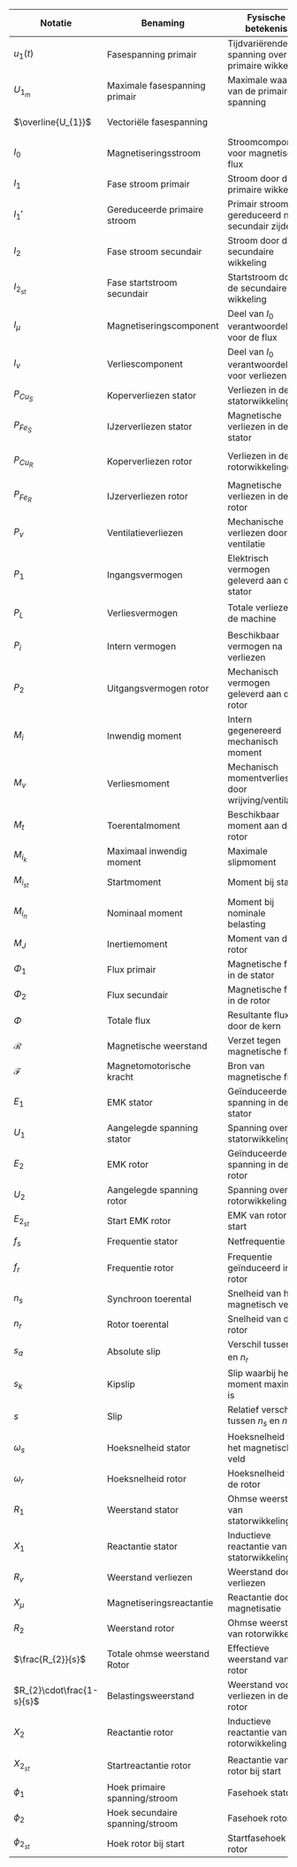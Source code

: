 

| **Notatie**               | **Benaming**                    | **Fysische betekenis**                             | **Formule - Verband - indien van toepassing**                                                                                                                                                                   |
| ------------------------- | ------------------------------- | -------------------------------------------------- | --------------------------------------------------------------------------------------------------------------------------------------------------------------------------------------------------------------- |
| $u_{1}(t)$                | Fasespanning primair            | Tijdvariërende spanning over de primaire wikkeling | $u_{1}(t) = U_{1_m} \cdot \sin(\omega_s t)$                                                                                                                                                                     |
| $U_{1_{m}}$               | Maximale fasespanning primair   | Maximale waarde van de primaire spanning           |                                                                                                                                                                                                                 |
| $\overline{U_{1}}$        | Vectoriële fasespanning         |                                                    | $\overline{U_{1}}=R_{1}*\overline{I_{0}}+\overline{X_{1}}*\overline{I_{0}}-\overline{E_{1}}$                                                                                                                    |
| $I_{0}$                   | Magnetiseringsstroom            | Stroomcomponent voor magnetische flux              |                                                                                                                                                                                                                 |
| $I_{1}$                   | Fase stroom primair             | Stroom door de primaire wikkeling                  | $\overline{I_{1}}=\overline{I_{µ}}+\overline{I_{1}'}$                                                                                                                                                           |
| $I_{1}'$                  | Gereduceerde primaire stroom    | Primair stroom gereduceerd naar secundair zijde    | $I_{1}' = \frac{I_{1}}{a}$                                                                                                                                                                                      |
| $I_{2}$                   | Fase stroom secundair           | Stroom door de secundaire wikkeling                | $I_{2}=\frac{E_{2_{st}}}{\sqrt{ \frac{R_{2}}{s}^2 }+X_{2_{st}}^2}$                                                                                                                                              |
| $I_{2_{st}}$              | Fase startstroom secundair      | Startstroom door de secundaire wikkeling           | $I_{2_{st}}=\frac{E_{2_{st}}}{Z_{2_{st}}}$                                                                                                                                                                      |
| $I_{µ}$                   | Magnetiseringscomponent         | Deel van $I_0$ verantwoordelijk voor de flux       | $\overline{I_{µ}}=\frac{\mathcal{R}\cdot \overline{\Phi}}{N_{1}}$                                                                                                                                               |
| $I_{v}$                   | Verliescomponent                | Deel van $I_0$ verantwoordelijk voor verliezen     |                                                                                                                                                                                                                 |
| $P_{Cu_{S}}$              | Koperverliezen stator           | Verliezen in de statorwikkelingen                  | $P_{Cu_{S}} = 3 \cdot I_1^2 \cdot R_1$                                                                                                                                                                          |
| $P_{Fe_{S}}$              | IJzerverliezen stator           | Magnetische verliezen in de stator                 | $P_{Fe_{s}}=3U_{1}\cdot I_{0}\cos \phi_{0}-3R_{1}\cdot I_{0}^2$                                                                                                                                                 |
| $P_{Cu_{R}}$              | Koperverliezen rotor            | Verliezen in de rotorwikkelingen                   | $P_{Cu_{R}} = 3 \cdot I_2^2 \cdot R_2$<br>$=P_{L}\cdot s$                                                                                                                                                       |
| $P_{Fe_{R}}$              | IJzerverliezen rotor            | Magnetische verliezen in de rotor                  | $\ll$                                                                                                                                                                                                           |
| $P_{v}$                   | Ventilatieverliezen             | Mechanische verliezen door ventilatie              |                                                                                                                                                                                                                 |
| $P_{1}$                   | Ingangsvermogen                 | Elektrisch vermogen geleverd aan de stator         | $P_{1}=\sqrt{ 3 }\cdot U_{L_{1}}\cdot I_{L_{1}}\cdot \cos \phi_{F_{1}}$<br>$=3\cdot U_{F_{1}}\cdot I_{F_{1}}\cdot \cos \phi_{F_{1}}$                                                                            |
| $P_{L}$                   | Verliesvermogen                 | Totale verliezen in de machine                     | $P_{L} = P_{v} + P_{Cu_S} + P_{Cu_R} + P_{Fe_S}$<br>$P_{L}=3\frac{R_{2}}{s}*I_{2}^2$                                                                                                                            |
| $P_{i}$                   | Intern vermogen                 | Beschikbaar vermogen na verliezen                  | $P_{i}=3R_{2} \cdot\frac{1-s}{s}*I_{2}^2$                                                                                                                                                                       |
| $P_{2}$                   | Uitgangsvermogen rotor          | Mechanisch vermogen geleverd aan de rotor          | $P_{2} = P_{i} - P_{Cu_R}$<br>$=\frac{P_{1}}{\eta}$                                                                                                                                                             |
| $M_{i}$                   | Inwendig moment                 | Intern gegenereerd mechanisch moment               | $M_{i=}=\frac{R_{2}}{\omega}\cdot3\cdot \frac{U_{1}^2}{k^2}\cdot \frac{s}{R_{2}^2+s^2\cdot X_{2_{st}}^2}$<br>$M_{i}\approx C^{te}\cdot \frac{s}{R_{2}^2+s_{2}\cdot X_{2_{st}}}$<br>$M_{i}=\frac{P_{i}}{\omega}$ |
| $M_{v}$                   | Verliesmoment                   | Mechanisch momentverlies door wrijving/ventilatie  |                                                                                                                                                                                                                 |
| $M_{t}$                   | Toerentalmoment                 | Beschikbaar moment aan de rotor                    |                                                                                                                                                                                                                 |
| $M_{i_{k}}$               | Maximaal inwendig moment        | Maximale slipmoment                                | $M_{i_{k}}=\frac{3}{\omega}\cdot \frac{U_{1}^2}{k^2}\cdot \frac{1}{2\cdot X_{2_{st}}}$                                                                                                                          |
| $M_{i_{st}}$              | Startmoment                     | Moment bij start                                   | $M_{i=}=3\cdot\frac{R_{2}}{\omega}\cdot \frac{U_{1}^2}{k^2}\cdot \frac{1}{R_{2}^2+ X_{2_{st}}^2}$                                                                                                               |
| $M_{i_{n}}$               | Nominaal moment                 | Moment bij nominale belasting                      |                                                                                                                                                                                                                 |
| $M_{J}$                   | Inertiemoment                   | Moment van de rotor                                | $M_{J}=J\cdot \alpha$                                                                                                                                                                                           |
| $\Phi_1$                  | Flux primair                    | Magnetische flux in de stator                      |                                                                                                                                                                                                                 |
| $\Phi_{2}$                | Flux secundair                  | Magnetische flux in de rotor                       |                                                                                                                                                                                                                 |
| $\Phi$                    | Totale flux                     | Resultante flux door de kern                       |                                                                                                                                                                                                                 |
| $\mathcal{R}$             | Magnetische weerstand           | Verzet tegen magnetische flux                      | $\mathcal{R} = \frac{\mathcal{F}}{\Phi}$                                                                                                                                                                        |
| $\mathcal{F}$             | Magnetomotorische kracht        | Bron van magnetische flux                          | $\mathcal{F} = B\cdot l\cdot I$                                                                                                                                                                                 |
| $E_{1}$                   | EMK stator                      | Geïnduceerde spanning in de stator                 | $E_{1}=4,44\cdot N_{1}*f_{s}\cdot \Phi$<br>$E_{s}= k\cdot \Phi\cdot \omega$                                                                                                                                     |
| $U_{1}$                   | Aangelegde spanning stator      | Spanning over de statorwikkeling                   |                                                                                                                                                                                                                 |
| $E_{2}$                   | EMK rotor                       | Geïnduceerde spanning in de rotor                  | $E_{2}=B\cdot l\cdot v_{rel}=s*E_{2_{st}}$<br>$=s\cdot \frac{E_{1}}{k}$                                                                                                                                         |
| $U_{2}$                   | Aangelegde spanning rotor       | Spanning over de rotorwikkeling                    |                                                                                                                                                                                                                 |
| $E_{2_{st}}$              | Start EMK rotor                 | EMK van rotor bij start                            | $=4,44\cdot f_{s}\cdot N_{r}\cdot \phi_{m}$                                                                                                                                                                     |
| $f_{s}$                   | Frequentie stator               | Netfrequentie                                      |                                                                                                                                                                                                                 |
| $f_{r}$                   | Frequentie rotor                | Frequentie geïnduceerd in de rotor                 | $f_r = s \cdot f_s$                                                                                                                                                                                             |
| $n_{s}$                   | Synchroon toerental             | Snelheid van het magnetisch veld                   | $n_s = \frac{120 \cdot f_s}{p}$                                                                                                                                                                                 |
| $n_{r}$                   | Rotor toerental                 | Snelheid van de rotor                              |                                                                                                                                                                                                                 |
| $s_{a}$                   | Absolute slip                   | Verschil tussen $n_s$ en $n_r$                     |                                                                                                                                                                                                                 |
| $s_{k}$                   | Kipslip                         | Slip waarbij het moment maximaal is                | $=\frac{R_{2}}{X_{2_{st}}}$                                                                                                                                                                                     |
| $s$                       | Slip                            | Relatief verschil tussen $n_s$ en $n_r$            | $s = \frac{n_s - n_r}{n_s}$                                                                                                                                                                                     |
| $\omega_{s}$              | Hoeksnelheid stator             | Hoeksnelheid van het magnetisch veld               | $\omega_s = 2 \pi f_s$                                                                                                                                                                                          |
| $\omega_{r}$              | Hoeksnelheid rotor              | Hoeksnelheid van de rotor                          | $\omega_r = \frac{2 \pi n_r}{60}$                                                                                                                                                                               |
| $R_{1}$                   | Weerstand stator                | Ohmse weerstand van statorwikkeling                |                                                                                                                                                                                                                 |
| $X_{1}$                   | Reactantie stator               | Inductieve reactantie van statorwikkeling          |                                                                                                                                                                                                                 |
| $R_{v}$                   | Weerstand verliezen             | Weerstand door verliezen                           |                                                                                                                                                                                                                 |
| $X_{µ}$                   | Magnetiseringsreactantie        | Reactantie door magnetisatie                       |                                                                                                                                                                                                                 |
| $R_{2}$                   | Weerstand rotor                 | Ohmse weerstand van rotorwikkeling                 |                                                                                                                                                                                                                 |
| $\frac{R_{2}}{s}$         | Totale ohmse weerstand Rotor    | Effectieve weerstand van rotor                     |                                                                                                                                                                                                                 |
| $R_{2}\cdot\frac{1-s}{s}$ | Belastingsweerstand             | Weerstand voor verliezen in de rotor               | $=R_{b}$                                                                                                                                                                                                        |
| $X_{2}$                   | Reactantie rotor                | Inductieve reactantie van rotorwikkeling           | $X_{2}=2\pi f_{r}\cdot L_{2}=s\cdot X_{2_{st}}$                                                                                                                                                                 |
| $X_{2_{st}}$              | Startreactantie rotor           | Reactantie van rotor bij start                     | $\approx 5R_{2}$<br>$=2\pi f_{s}\cdot L_{2}$                                                                                                                                                                    |
| $\phi_{1}$                | Hoek primaire spanning/stroom   | Fasehoek stator                                    |                                                                                                                                                                                                                 |
| $\phi_{2}$                | Hoek secundaire spanning/stroom | Fasehoek rotor                                     |                                                                                                                                                                                                                 |
| $\phi_{2_{st}}$           | Hoek rotor bij start            | Startfasehoek van rotor                            |                                                                                                                                                                                                                 |
